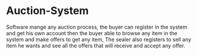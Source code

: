 # Auction-System
Software mange any auction process, the buyer can register in the system and get his own account then the buyer able to browse any item in the system and make offers to get any item,
The sealer also registers to sell any item he wants and see all the offers that will receive and accept any offer.
